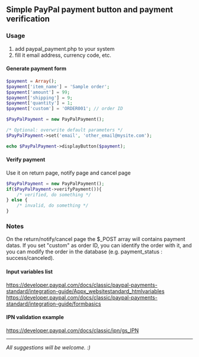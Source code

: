 ## Simple PayPal payment button and payment verification

### Usage
1. add paypal_payment.php to your system
2. fill it email address, currency code, etc.

#### Generate payment form

```php
$payment = Array();
$payment['item_name'] = 'Sample order';
$payment['amount'] = 99;
$payment['shipping'] = 9;
$payment['quantity'] = 1;
$payment['custom'] = 'ORDER001'; // order ID

$PayPalPayment = new PayPalPayment();

/* Optional: overwrite default parameters */
$PayPalPayment->set('email', 'other_email@mysite.com');

echo $PayPalPayment->displayButton($payment);
```

#### Verify payment

Use it on return page, notify page and cancel page

```php
$PayPalPayment = new PayPalPayment();
if($PayPalPayment->verifyPayment()){
	/* verified, do something */
} else {
	/* invalid, do something */
}
```

### Notes

On the return/notify/cancel page the $_POST array will contains payment datas. If you set "custom" as order ID, you can identify the order with it, and you can modify the order in the database (e.g. payment_status : success/canceled).

#### Input variables list
https://developer.paypal.com/docs/classic/paypal-payments-standard/integration-guide/Appx_websitestandard_htmlvariables
https://developer.paypal.com/docs/classic/paypal-payments-standard/integration-guide/formbasics

#### IPN validation example
https://developer.paypal.com/docs/classic/ipn/gs_IPN

-----

*All suggestions will be welcome. :)*
